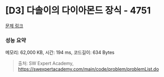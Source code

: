 # [D3] 다솔이의 다이아몬드 장식 - 4751 

[문제 링크](https://swexpertacademy.com/main/code/problem/problemDetail.do?contestProbId=AWSNw5jKzwMDFAUr) 

### 성능 요약

메모리: 62,000 KB, 시간: 194 ms, 코드길이: 634 Bytes



> 출처: SW Expert Academy, https://swexpertacademy.com/main/code/problem/problemList.do